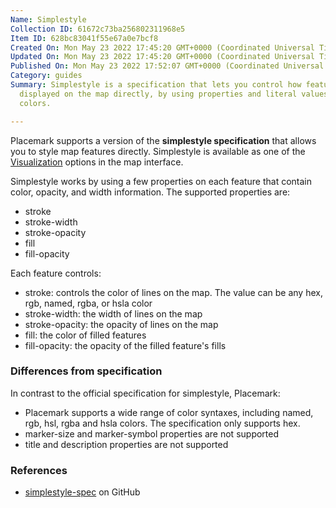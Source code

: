 ```yaml
---
Name: Simplestyle
Collection ID: 61672c73ba256802311968e5
Item ID: 628bc83041f55e67a0e7bcf8
Created On: Mon May 23 2022 17:45:20 GMT+0000 (Coordinated Universal Time)
Updated On: Mon May 23 2022 17:45:20 GMT+0000 (Coordinated Universal Time)
Published On: Mon May 23 2022 17:52:07 GMT+0000 (Coordinated Universal Time)
Category: guides
Summary: Simplestyle is a specification that lets you control how features are
  displayed on the map directly, by using properties and literal values for
  colors.

---
```


Placemark supports a version of the **simplestyle specification** that allows you to style map features directly. Simplestyle is available as one of the [Visualization](/documentation/visualization) options in the map interface.

Simplestyle works by using a few properties on each feature that contain color, opacity, and width information. The supported properties are:

* stroke
* stroke-width
* stroke-opacity
* fill
* fill-opacity

Each feature controls:

* stroke: controls the color of lines on the map. The value can be any hex, rgb, named, rgba, or hsla color
* stroke-width: the width of lines on the map
* stroke-opacity: the opacity of lines on the map
* fill: the color of filled features
* fill-opacity: the opacity of the filled feature's fills

### Differences from specification

In contrast to the official specification for simplestyle, Placemark:

* Placemark supports a wide range of color syntaxes, including named, rgb, hsl, rgba and hsla colors. The specification only supports hex.
* marker-size and marker-symbol properties are not supported
* title and description properties are not supported

### References

* [simplestyle-spec](https://github.com/mapbox/simplestyle-spec/tree/master/1.1.0) on GitHub
